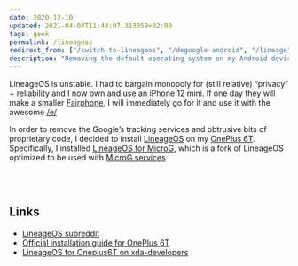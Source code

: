 ```yaml
---
date: 2020-12-10
updated: 2021-04-04T11:44:07.313059+02:00
tags: geek
permalink: /lineageos
redirect_from: ["/switch-to-lineageos", "/degoogle-android", "/lineage", "/android-degoogle"]
description: "Removing the default operating system on my Android device and installing LineageOS."
---
```

<div class="yellow box">
	LineageOS is unstable. I had to bargain monopoly for (still relative) “privacy” + reliability and I now own and use an iPhone 12 mini. If one day they will make a smaller <a href="https://www.fairphone.com" rel="noopener noreferrer" target="_blank" title="Fairphone">Fairphone</a>, I will immediately go for it and use it with the awesome <a href="https://e.foundation" rel="noopener noreferrer" target="_blank" title="/e/">/e/</a>
</div>

In order to remove the Google’s tracking services and obtrusive bits of proprietary code, I decided to install [LineageOS][lineage] on my [OnePlus 6T][device].   
Specifically, I installed [LineageOS for MicroG](https://lineage.microg.org "LineageOS for MicroG"), which is a fork of LineageOS optimized to be used with [MicroG services](https://microg.org "MicroG Project").

<br>
<br>

## Links

- [LineageOS subreddit](https://www.reddit.com/r/LineageOS/ "LineageOS subreddit")
- [Official installation guide for OnePlus 6T](https://wiki.lineageos.org/devices/fajita/install "LineageOS official installation guide for OnePlus 6T")
- [LineageOS for Oneplus6T on xda-developers](https://forum.xda-developers.com/t/rom-official-fajita-10-lineageos-17-1.3967254/ "LineageOS for Oneplus6T on xda-developers")

[lineage]: https://lineageos.org "LineageOS official website"
[device]: https://www.oneplus.com/6t "OnePlus 6T"